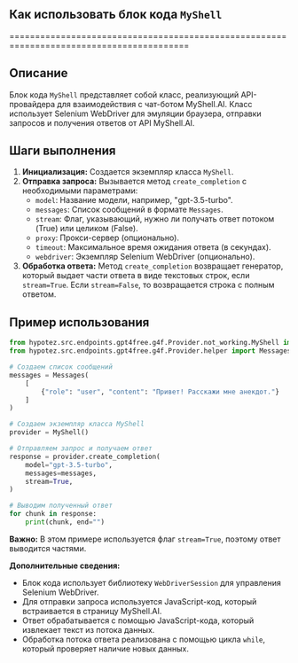 ## Как использовать блок кода `MyShell`

=========================================================================================

Описание
-------------------------
Блок кода `MyShell` представляет собой класс, реализующий API-провайдера для взаимодействия с чат-ботом MyShell.AI. Класс использует Selenium WebDriver для эмуляции браузера, отправки запросов и получения ответов от API MyShell.AI.

Шаги выполнения
-------------------------
1. **Инициализация:** Создается экземпляр класса `MyShell`.
2. **Отправка запроса:** Вызывается метод `create_completion` с необходимыми параметрами:
    - `model`:  Название модели, например, "gpt-3.5-turbo".
    - `messages`: Список сообщений в формате `Messages`.
    - `stream`: Флаг, указывающий, нужно ли получать ответ потоком (True) или целиком (False).
    - `proxy`: Прокси-сервер (опционально).
    - `timeout`: Максимальное время ожидания ответа (в секундах).
    - `webdriver`: Экземпляр Selenium WebDriver (опционально).
3. **Обработка ответа:** Метод `create_completion` возвращает генератор, который выдает части ответа в виде текстовых строк, если `stream=True`. Если `stream=False`, то возвращается строка с полным ответом.

Пример использования
-------------------------

```python
from hypotez.src.endpoints.gpt4free.g4f.Provider.not_working.MyShell import MyShell
from hypotez.src.endpoints.gpt4free.g4f.Provider.helper import Messages

# Создаем список сообщений
messages = Messages(
    [
        {"role": "user", "content": "Привет! Расскажи мне анекдот."}
    ]
)

# Создаем экземпляр класса MyShell
provider = MyShell()

# Отправляем запрос и получаем ответ
response = provider.create_completion(
    model="gpt-3.5-turbo",
    messages=messages,
    stream=True,
)

# Выводим полученный ответ
for chunk in response:
    print(chunk, end="")
```

**Важно:** В этом примере используется флаг `stream=True`, поэтому ответ выводится частями. 

**Дополнительные сведения:**

- Блок кода использует библиотеку `WebDriverSession` для управления Selenium WebDriver.
- Для отправки запроса используется JavaScript-код, который встраивается в страницу MyShell.AI.
- Ответ обрабатывается с помощью JavaScript-кода, который извлекает текст из потока данных.
- Обработка потока ответа реализована с помощью цикла `while`, который проверяет наличие новых данных.